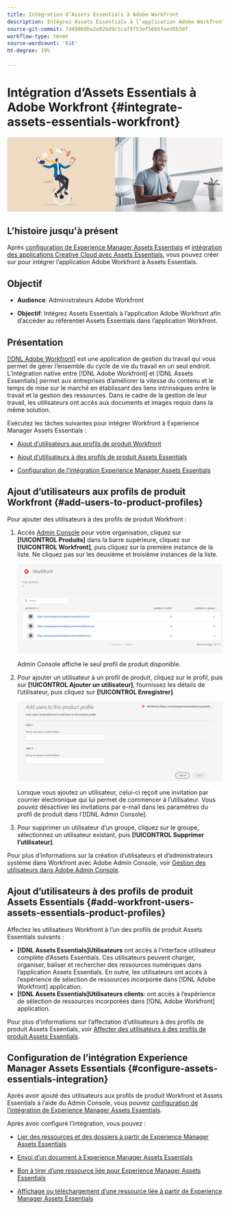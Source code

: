 ```yaml
---
title: Intégration d’Assets Essentials à Adobe Workfront
description: Intégrez Assets Essentials à l’application Adobe Workfront afin d’accéder au référentiel Assets Essentials dans l’application Workfront.
source-git-commit: 7d49060ba2e02bd9c5caf9753ef56b5feed5b3df
workflow-type: tm+mt
source-wordcount: '616'
ht-degree: 19%

---
```



# Intégration d’Assets Essentials à Adobe Workfront {#integrate-assets-essentials-workfront}

![Préférence pour changer de thème (sombre ou clair)](assets/cce-workfront.png)

## L&#39;histoire jusqu&#39;à présent

Après [configuration de Experience Manager Assets Essentials](adminster-aem-assets-essentials.md) et [intégration des applications Creative Cloud avec Assets Essentials](integrate-assets-essentials-creative-cloud.md), vous pouvez créer sur pour intégrer l’application Adobe Workfront à Assets Essentials.

## Objectif

* **Audience**: Administrateurs Adobe Workfront

* **Objectif**: Intégrez Assets Essentials à l’application Adobe Workfront afin d’accéder au référentiel Assets Essentials dans l’application Workfront.

## Présentation

[[!DNL Adobe Workfront]](https://www.workfront.com/) est une application de gestion du travail qui vous permet de gérer l’ensemble du cycle de vie du travail en un seul endroit. L’intégration native entre [!DNL Adobe Workfront] et [!DNL Assets Essentials] permet aux entreprises d’améliorer la vitesse du contenu et le temps de mise sur le marché en établissant des liens intrinsèques entre le travail et la gestion des ressources. Dans le cadre de la gestion de leur travail, les utilisateurs ont accès aux documents et images requis dans la même solution.

Exécutez les tâches suivantes pour intégrer Workfront à Experience Manager Assets Essentials :

* [Ajout d’utilisateurs aux profils de produit Workfront](#add-users-to-product-profiles)

* [Ajout d’utilisateurs à des profils de produit Assets Essentials](#add-workfront-users-assets-essentials-product-profiles)

* [Configuration de l’intégration Experience Manager Assets Essentials](#configure-assets-essentials-integration)

## Ajout d’utilisateurs aux profils de produit Workfront {#add-users-to-product-profiles}

Pour ajouter des utilisateurs à des profils de produit Workfront :

1. Accès [Admin Console](https://adminconsole.adobe.com) pour votre organisation, cliquez sur **[!UICONTROL Produits]** dans la barre supérieure, cliquez sur **[!UICONTROL Workfront]**, puis cliquez sur la première instance de la liste. Ne cliquez pas sur les deuxième et troisième instances de la liste.

   ![Profil administrateur Admin Console](assets/workfront-instances.png)

   Admin Console affiche le seul profil de produit disponible.

1. Pour ajouter un utilisateur à un profil de produit, cliquez sur le profil, puis sur **[!UICONTROL Ajouter un utilisateur]**, fournissez les détails de l’utilisateur, puis cliquez sur **[!UICONTROL Enregistrer]**.

   ![Ajouter le profil administrateur des utilisateurs](assets/add-users-workfront.png)

   Lorsque vous ajoutez un utilisateur, celui-ci reçoit une invitation par courrier électronique qui lui permet de commencer à l’utilisateur. Vous pouvez désactiver les invitations par e-mail dans les paramètres du profil de produit dans l’[!DNL Admin Console].

1. Pour supprimer un utilisateur d’un groupe, cliquez sur le groupe, sélectionnez un utilisateur existant, puis **[!UICONTROL Supprimer l’utilisateur]**.

Pour plus d’informations sur la création d’utilisateurs et d’administrateurs système dans Workfront avec Adobe Admin Console, voir [Gestion des utilisateurs dans Adobe Admin Console](https://one.workfront.com/s/document-item?bundleId=the-new-workfront-experience&amp;topicId=Content%2FAdministration_and_Setup%2FAdd_users%2FCreate_and_manage_users%2Fadmin-console.htm&amp;_LANG=enus).

## Ajout d’utilisateurs à des profils de produit Assets Essentials {#add-workfront-users-assets-essentials-product-profiles}

Affectez les utilisateurs Workfront à l’un des profils de produit Assets Essentials suivants :

* **[!DNL Assets Essentials]Utilisateurs** ont accès à l’interface utilisateur complète d’Assets Essentials. Ces utilisateurs peuvent charger, organiser, baliser et rechercher des ressources numériques dans l’application Assets Essentials. En outre, les utilisateurs ont accès à l’expérience de sélection de ressources incorporée dans [!DNL Adobe Workfront] application.
* **[!DNL Assets Essentials]Utilisateurs clients**: ont accès à l’expérience de sélection de ressources incorporées dans [!DNL Adobe Workfront] application.

Pour plus d’informations sur l’affectation d’utilisateurs à des profils de produit Assets Essentials, voir [Affecter des utilisateurs à des profils de produit Assets Essentials](adminster-aem-assets-essentials.md#add-users-to-product-profiles).

## Configuration de l’intégration Experience Manager Assets Essentials {#configure-assets-essentials-integration}

Après avoir ajouté des utilisateurs aux profils de produit Workfront et Assets Essentials à l’aide du Admin Console, vous pouvez [configuration de l’intégration de Experience Manager Assets Essentials](https://one.workfront.com/s/document-item?bundleId=the-new-workfront-experience&amp;topicId=Content%2FDocuments%2FAdobe_Workfront_for_Experience_Manager_Assets_Essentials%2F_workfront-for-aem-asset-essentials.htm).

Après avoir configuré l’intégration, vous pouvez :

* [Lier des ressources et des dossiers à partir de Experience Manager Assets Essentials](https://one.workfront.com/s/document-item?bundleId=the-new-workfront-experience&amp;topicId=Content%2FDocuments%2FAdobe_Workfront_for_Experience_Manager_Assets_Essentials%2Flink-to-aem.htm&amp;_LANG=enus)

* [Envoi d’un document à Experience Manager Assets Essentials](https://one.workfront.com/s/document-item?bundleId=the-new-workfront-experience&amp;topicId=Content%2FDocuments%2FAdobe_Workfront_for_Experience_Manager_Assets_Essentials%2Fsend-to-aem.htm&amp;_LANG=enus)

* [Bon à tirer d’une ressource liée pour Experience Manager Assets Essentials](https://one.workfront.com/s/document-item?bundleId=the-new-workfront-experience&amp;topicId=Content%2FDocuments%2FAdobe_Workfront_for_Experience_Manager_Assets_Essentials%2Fproof-linked-asset-aem.htm)

* [Affichage ou téléchargement d’une ressource liée à partir de Experience Manager Assets Essentials](https://one.workfront.com/s/document-item?bundleId=the-new-workfront-experience&amp;topicId=Content%2FDocuments%2FAdobe_Workfront_for_Experience_Manager_Assets_Essentials%2Fview-download-asset.htm)
